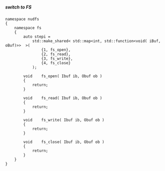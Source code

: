     
##### switch to FS
    namespace nudfs
    {
        namespace fs
        {
            auto stepi = 
                std::make_shared< std::map<int, std::function<void( iBuf, oBuf)>>  >( 
                    {1, fs_open},
                    {2, fs_read},
                    {3, fs_write},
                    {4, fs_close}
                );

            void    fs_open( Ibuf ib, Obuf ob )
            {
                return;
            }

            void    fs_read( Ibuf ib, Obuf ob )
            {
                return;
            }

            void    fs_write( Ibuf ib, Obuf ob )
            {
                return;
            }

            void    fs_close( Ibuf ib, Obuf ob )
            {
                return;
            }
        }
    }
